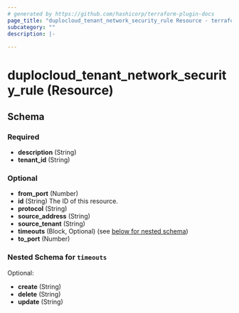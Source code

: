 ```yaml
---
# generated by https://github.com/hashicorp/terraform-plugin-docs
page_title: "duplocloud_tenant_network_security_rule Resource - terraform-provider-duplocloud"
subcategory: ""
description: |-
  
---
```


# duplocloud_tenant_network_security_rule (Resource)





<!-- schema generated by tfplugindocs -->
## Schema

### Required

- **description** (String)
- **tenant_id** (String)

### Optional

- **from_port** (Number)
- **id** (String) The ID of this resource.
- **protocol** (String)
- **source_address** (String)
- **source_tenant** (String)
- **timeouts** (Block, Optional) (see [below for nested schema](#nestedblock--timeouts))
- **to_port** (Number)

<a id="nestedblock--timeouts"></a>
### Nested Schema for `timeouts`

Optional:

- **create** (String)
- **delete** (String)
- **update** (String)


